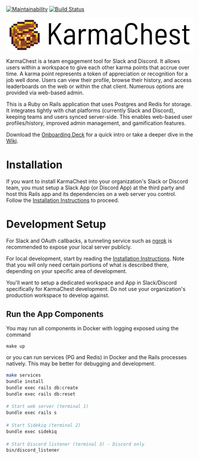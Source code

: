 [![Maintainability](https://api.codeclimate.com/v1/badges/ac612f0aec880d523ab4/maintainability)](https://codeclimate.com/github/jcraigk/karmachest/maintainability)
[![Build Status](https://www.travis-ci.com/jcraigk/karmachest.svg?branch=master)](https://www.travis-ci.com/jcraigk/karmachest)

![KarmaChest Logo](https://github.com/jcraigk/karmachest/blob/master/app/webpacker/images/logos/karmachest-full.png)

KarmaChest is a team engagement tool for Slack and Discord. It allows users within a workspace to give each other karma points that accrue over time. A karma point represents a token of appreciation or recognition for a job well done. Users can view their profile, browse their history, and access leaderboards on the web or within the chat client. Numerous options are provided via web-based admin.

This is a Ruby on Rails application that uses Postgres and Redis for storage. It integrates tightly with chat platforms (currently Slack and Discord), keeping teams and users synced server-side. This enables web-based user profiles/history, improved admin management, and gamification features.

Download the [Onboarding Deck](https://github.com/jcraigk/karmachest/files/6523729/KarmaChest-Onboarding.pdf) for a quick intro or take a deeper dive in the [Wiki](https://github.com/jcraigk/karmachest/wiki).


# Installation

If you want to install KarmaChest into your organization's Slack or Discord team, you must setup a Slack App (or Discord App) at the third party and host this Rails app and its dependencies on a web server you control. Follow the [Installation Instructions](https://github.com/jcraigk/karmachest/wiki/Installation) to proceed.


# Development Setup

For Slack and OAuth callbacks, a tunneling service such as [ngrok](https://ngrok.com/) is recommended to expose your local server publicly.

For local development, start by reading the [Installation Instructions](https://github.com/jcraigk/karmachest/wiki/Installation). Note that you will only need certain portions of what is described there, depending on your specific area of development.

You'll want to setup a dedicated workspace and App in Slack/Discord specifically for KarmaChest development. Do not use your organization's production workspace to develop against.


## Run the App Components

You may run all components in Docker with logging exposed using the command

```
make up
```

or you can run services (PG and Redis) in Docker and the Rails processes natively. This may be better for debugging and development.

```bash
make services
bundle install
bundle exec rails db:create
bundle exec rails db:reset

# Start web server (terminal 1)
bundle exec rails s

# Start Sidekiq (terminal 2)
bundle exec sidekiq

# Start Discord listener (terminal 3) - Discord only
bin/discord_listener
```
